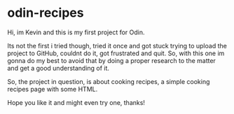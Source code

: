 # odin-recipes

Hi, im Kevin and this is my first project for Odin.

Its not the first i tried though, tried it once and got stuck trying to upload the project to GitHub, couldnt do it, got frustrated and quit.
So, with this one im gonna do my best to avoid that by doing a proper research to the matter and get a good understanding of it.

So, the project in question, is about cooking recipes, a simple cooking recipes page with some HTML.

Hope you like it and might even try one, thanks!